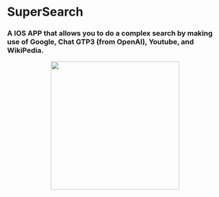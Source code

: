 # SuperSearch
### A IOS APP that allows you to do a complex search by making use of Google, Chat GTP3 (from OpenAI), Youtube, and WikiPedia.
<p align="center">
  <img src="https://user-images.githubusercontent.com/69118018/210194076-6a6153e1-d8b3-4c5b-9949-02c6d85206fc.gif" width="300"/>
</p>


